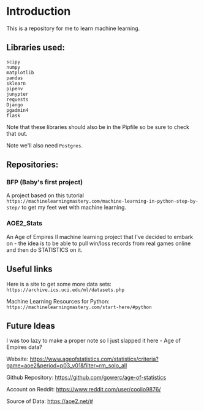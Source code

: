 # Introduction

This is a repository for me to learn machine learning.

## Libraries used:

```
scipy
numpy
matplotlib
pandas
sklearn
pipenv
junypter
requests
Django
pgadmin4
flask
```

Note that these libraries should also be in the Pipfile so be sure to check that out.

Note we'll also need `Postgres`.

## Repositories:

### BFP (Baby's first project)

A project based on this tutorial `https://machinelearningmastery.com/machine-learning-in-python-step-by-step/` to get my feet wet with machine learning.

### AOE2_Stats

An Age of Empires II machine learning project that I've decided to embark on - the idea is to be able to pull win/loss records from real games online and then do STATISTICS on it.

## Useful links

Here is a site to get some more data sets: `https://archive.ics.uci.edu/ml/datasets.php`

Machine Learning Resources for Python: `https://machinelearningmastery.com/start-here/#python`

## Future Ideas
I was too lazy to make a proper note so I just slapped it here - Age of Empires data?

Website: https://www.ageofstatistics.com/statistics/criteria?game=aoe2&period=p03_v01&filter=rm_solo_all

Github Repository: https://github.com/gowerc/age-of-statistics

Account on Reddit: https://www.reddit.com/user/coolio9876/

Source of Data: https://aoe2.net/#
